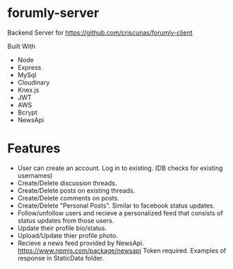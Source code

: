 # forumly-server

Backend Server for https://github.com/criscunas/forumly-client


Built With
* Node
* Express
* MySql
* Cloudinary
* Knex.js
* JWT
* AWS
* Bcrypt
* NewsApi

# Features

* User can create an account. Log in to existing. (DB checks for existing usernames)
* Create/Delete discussion threads.
* Create/Delete posts on existing threads.
* Create/Delete comments on posts.
* Create/Delete "Personal Posts". Similar to facebook status updates.
* Follow/unfollow users and recieve a personalized feed that consists of status updates from those users.
* Update their profile bio/status.
* Upload/Update thier profile photo. 
* Recieve a news feed provided by NewsApi. https://www.npmjs.com/package/newsapi Token required. Examples of response in StaticData folder.

